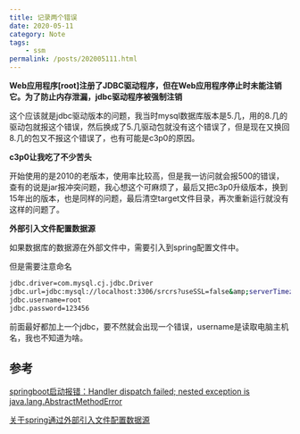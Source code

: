 ```yaml
---
title: 记录两个错误
date: 2020-05-11
category: Note
tags:
    - ssm
permalink: /posts/202005111.html
---
```


**Web应用程序[root]注册了JDBC驱动程序，但在Web应用程序停止时未能注销它。为了防止内存泄漏，jdbc驱动程序被强制注销**

这个应该就是jdbc驱动版本的问题，我当时mysql数据库版本是5.几，用的8.几的驱动包就报这个错误，然后换成了5.几驱动包就没有这个错误了，但是现在又换回8.几的包又不报这个错误了，也有可能是c3p0的原因。

**c3p0让我吃了不少苦头**

开始使用的是2010的老版本，使用率比较高，但是我一访问就会报500的错误，查有的说是jar报冲突问题，我心想这个可麻烦了，最后又把c3p0升级版本，换到15年出的版本，也是同样的问题，最后清空target文件目录，再次重新运行就没有这样的问题了。

**外部引入文件配置数据源**

如果数据库的数据源在外部文件中，需要引入到spring配置文件中。

但是需要注意命名

```sh
jdbc.driver=com.mysql.cj.jdbc.Driver
jdbc.url=jdbc:mysql://localhost:3306/srcrs?useSSL=false&amp;serverTimezone=UTC
jdbc.username=root
jdbc.password=123456
```

前面最好都加上一个jdbc，要不然就会出现一个错误，username是读取电脑主机名，我也不知道为啥。

## 参考

[springboot启动报错：Handler dispatch failed; nested exception is java.lang.AbstractMethodError](https://www.cnblogs.com/xysn/p/12720827.html)

[关于spring通过外部引入文件配置数据源](https://blog.csdn.net/qq_32448811/article/details/93385974)